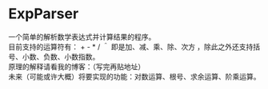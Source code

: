 # ExpParser
一个简单的解析数学表达式并计算结果的程序。   
目前支持的运算符有： + - * / ＾ 即是加、减、乘、除、次方 ，除此之外还支持括号、小数、负数、小数指数。   
原理的解释请看我的博客：（写完再贴地址）   
未来（可能或许大概）将要实现的功能：对数运算、根号、求余运算、阶乘运算。  
